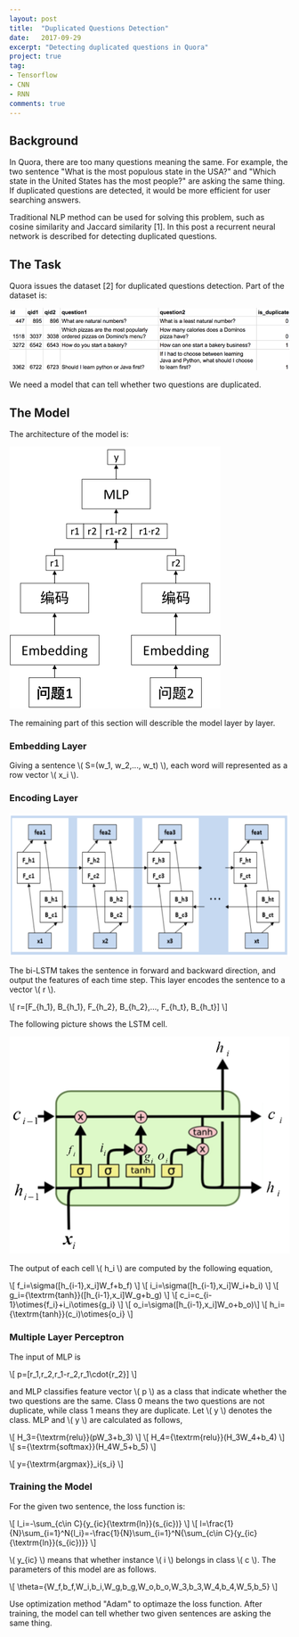 ```yaml
---
layout: post
title:  "Duplicated Questions Detection"
date:   2017-09-29
excerpt: "Detecting duplicated questions in Quora"
project: true
tag:
- Tensorflow
- CNN
- RNN
comments: true
---
```


## Background

In Quora, there are too many questions meaning the same. For example, the two sentence "What is the most populous state in the USA?" and "Which state in the United States has the most people?" are asking the same thing. If duplicated questions are detected, it would be more efficient for user searching answers.

Traditional NLP method can be used for solving this problem, such as cosine similarity and Jaccard similarity \[1\]. In this post a recurrent neural network is described for detecting duplicated questions.

## The Task

Quora issues the dataset \[2\] for duplicated questions detection. Part of the dataset is:

![](https://github.com/ziboyi/Duplicated-Questions-Detection/blob/master/figure/Duplicated-Questions.png?raw=true)

We need a model that can tell whether two questions are duplicated.

## The Model

The architecture of the model is:

![](https://github.com/ziboyi/Duplicated-Questions-Detection/blob/master/figure/arch.png?raw=true)

The remaining part of this section will describle the model layer by layer.

### Embedding Layer

Giving a sentence \\( S=(w_1, w_2,..., w_t) \\), each word will represented as a row vector \\( x_i \\).

### Encoding Layer

![](https://github.com/ziboyi/Duplicated-Questions-Detection/blob/master/figure/Bi-LSTM.png?raw=true)

The bi-LSTM takes the sentence in forward and backward direction, and output the features of each time step. This layer encodes the sentence to a vector \\( r \\).

\\[ r=[F_{h_1}, B_{h_1}, F_{h_2}, B_{h_2},..., F_{h_t}, B_{h_t}] \\]

The following picture shows the LSTM cell.

![](https://github.com/ziboyi/Duplicated-Questions-Detection/blob/master/figure/LSTM-Cell.png?raw=true)

The output of each cell \\( h_i \\) are computed by the following equation,

\\[ f_i=\sigma([h_{i-1},x_i]W_f+b_f) \\]
\\[ i_i=\sigma([h_{i-1},x_i]W_i+b_i) \\]
\\[ g_i={\textrm{tanh}}([h_{i-1},x_i]W_g+b_g) \\]
\\[ c_i=c_{i-1}\otimes{f_i}+i_i\otimes{g_i} \\]
\\[ o_i=\sigma([h_{i-1},x_i]W_o+b_o)\\]
\\[ h_i={\textrm{tanh}}(c_i)\otimes{o_i} \\]

### Multiple Layer Perceptron

The input of MLP is

\\[ p=[r_1,r_2,r_1-r_2,r_1\cdot{r_2}] \\]

and MLP classifies feature vector \\( p \\) as a class that indicate whether the two questions are the same. Class 0 means the two questions are not duplicate, while class 1 means they are duplicate. Let \\( y \\) denotes the class. MLP and \\( y \\) are calculated as follows,

\\[ H_3={\textrm{relu}}(pW_3+b_3) \\]
\\[ H_4={\textrm{relu}}(H_3W_4+b_4) \\]
\\[ s={\textrm{softmax}}(H_4W_5+b_5) \\]

\\[ y={\textrm{argmax}}_i{s_i} \\]

### Training the Model

For the given two sentence, the loss function is:

\\[ l_i=-\sum_{c\in C}{y_{ic}{\textrm{ln}}(s_{ic})} \\]
\\[ l=\frac{1}{N}\sum_{i=1}^N{l_i}=-\frac{1}{N}\sum_{i=1}^N{\sum_{c\in C}{y_{ic}{\textrm{ln}}(s_{ic})}} \\]

\\( y_{ic} \\) means that whether instance \\( i \\) belongs in class \\( c \\). The parameters of this model are as follows.

\\[ \theta=\{W_f,b_f,W_i,b_i,W_g,b_g,W_o,b_o,W_3,b_3,W_4,b_4,W_5,b_5\} \\]

Use optimization method "Adam" to optimaze the loss function. After training, the model can tell whether two given sentences are asking the same thing.
